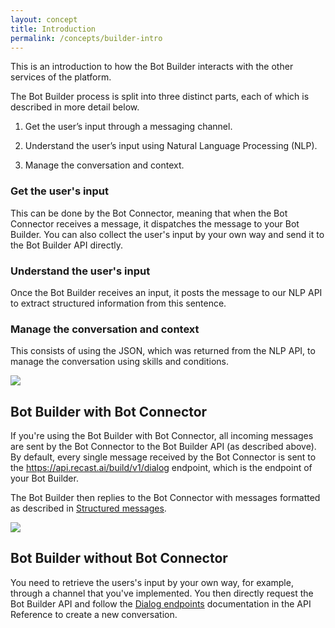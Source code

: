 ```yaml
---
layout: concept
title: Introduction
permalink: /concepts/builder-intro
---
```


This is an introduction to how the Bot Builder interacts with the other services of the platform.

The Bot Builder process is split into three distinct parts, each of which is described in more detail below.

1) Get the user’s input through a messaging channel.

2) Understand the user’s input using Natural Language Processing (NLP).

3) Manage the conversation and context.

### Get the user's input
This can be done by the Bot Connector, meaning that when the Bot Connector receives a message, it dispatches the message to your Bot Builder. You can also collect the user's input by your own way and send it to the Bot Builder API directly.

### Understand the user's input
Once the Bot Builder receives an input, it posts the message to our NLP API to extract structured information from this sentence.

### Manage the conversation and context
This consists of using the JSON, which was returned from the NLP API, to manage the conversation using skills and conditions.

<img class='custom' src='https://cdn.recast.ai/man/bot-builder/bot-builder-01.png'>

## Bot Builder with Bot Connector

If you're using the Bot Builder with Bot Connector, all incoming messages are sent by the Bot Connector to the Bot Builder API (as described above). By default, every single message received by the Bot Connector is sent to the https://api.recast.ai/build/v1/dialog endpoint, which is the endpoint of your Bot Builder.

The Bot Builder then replies to the Bot Connector with messages formatted as described in [Structured messages](https://recast.ai/docs/concepts/structured-messages).

<img class='custom' src='https://cdn.recast.ai/man/bot-builder/bc-bb-01.png'>

## Bot Builder without Bot Connector

You need to retrieve the users's input by your own way, for example, through a channel that you've implemented. You then directly request the Bot Builder API and follow the [Dialog endpoints](https://recast.ai/docs/api-reference/#dialog-endpoints) documentation in the API Reference to create a new conversation.




